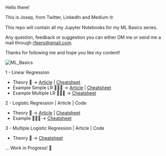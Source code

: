 Hello there!

This is Josep, from Twitter, LinkedIn and Medium 🤓

This repo will contain all my Jupyter Notebooks for my ML Basics series. 

Any question, feedback or suggestion you can either DM me or send me a mail through rfeers@gmail.com.

Thanks for following me and hope you like my content!

![ML_Basics](https://github.com/rfeers/ML-Basics/assets/83583953/fee92384-c6dc-4937-ad95-a2db8ec1af62)


1 - Linear Regression
  - Theory 📝  -> [Article](https://medium.com/towards-data-science/mlbasics-simple-linear-regression-machine-learning-algorithm-predict-programming-8d83cac9873a) | [Cheatsheet](https://twitter.com/rfeers/status/1738840115043025313)
  - Example Simple LR 👨🏻‍💻 -> [Article](https://medium.com/forcodesake/simplifying-linear-regression-beginners-guide-real-world-example-machine-learning-algorithm-4f73ee72f60-24f73ee72f60) | [Cheatsheet]([https://twitter.com/rfeers/status/1738840115043025313](https://x.com/rfeers/status/1741398415131512996?s=20))
  - Example Multiple LR 👨🏻‍💻 -> [Cheatsheet](https://x.com/rfeers/status/1743909177003590138?s=20)

2 - Logistic Regression | Article | Code
  - Theory 📝  -> [Article](https://towardsdatascience.com/breaking-down-logistic-regression-basics-ml-machine-learning-algorithm-classification-a81f54ed6163) | [Cheatsheet](https://twitter.com/rfeers/status/1746454344227021054/photo/1)
  - Example 👨🏻‍💻 -> [Cheatsheet](https://x.com/rfeers/status/1748989351529177328?s=20)

3 - Multiple Logistic Regression | Article | Code
  - Theory 📝  -> [Cheatsheet](https://twitter.com/rfeers/status/1746454344227021054/photo/1](https://x.com/rfeers/status/1751565496955056445?s=20)https://x.com/rfeers/status/1751565496955056445?s=20)


... Work in Progress! 🚧

